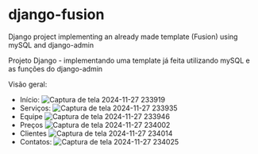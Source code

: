 # django-fusion
Django project implementing an already made template (Fusion) using mySQL and django-admin

Projeto Django - implementando uma template já feita utilizando mySQL e as funções do django-admin

Visão geral:

- Início:
  ![Captura de tela 2024-11-27 233919](https://github.com/user-attachments/assets/99ef50f8-ce69-47bd-acfc-e4747e04d425)
- Serviços:
  ![Captura de tela 2024-11-27 233935](https://github.com/user-attachments/assets/30c6808d-633e-4861-a573-65c9beb04854)
- Equipe
  ![Captura de tela 2024-11-27 233946](https://github.com/user-attachments/assets/8b8c9270-1acd-4722-9778-ee681b39e996)
- Preços
  ![Captura de tela 2024-11-27 234002](https://github.com/user-attachments/assets/c2d080b3-717d-4123-a3a9-556a2c39b45d)
- Clientes
  ![Captura de tela 2024-11-27 234014](https://github.com/user-attachments/assets/52c872d0-effd-4906-a632-26a772e79ba5)
- Contatos:
  ![Captura de tela 2024-11-27 234025](https://github.com/user-attachments/assets/d5deb530-fc78-49a3-a3cf-7ac93e3fc419)
